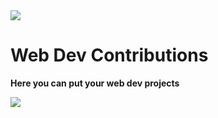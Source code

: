<img src = "https://hacktoberfest.com/_next/static/media/logo-hacktoberfest--logomark.b91c17d2.svg?raw=true">

# Web Dev Contributions
**Here you can put your web dev projects**

<img align="center" src = "https://img.freepik.com/free-vector/web-development-programmer-engineering-coding-website-augmented-reality-interface-screens-developer-project-engineer-programming-software-application-design-cartoon-illustration_107791-3863.jpg?w=1060&t=st=1696432666~exp=1696433266~hmac=c0f99f14729af7641e549e5336aa44e2cf5a0774ea61b3df79f41cc1483c3578">

